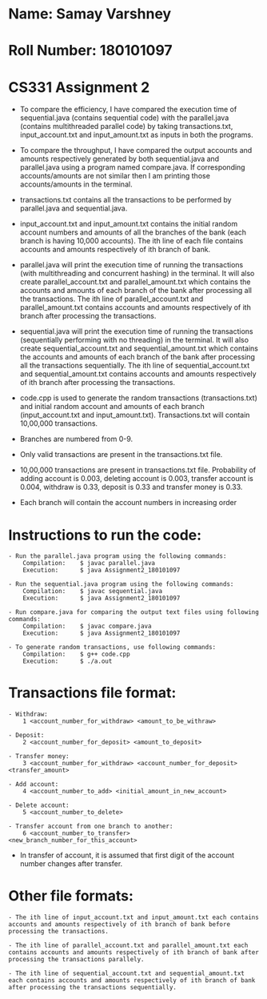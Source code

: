 # Name: Samay Varshney
# Roll Number: 180101097
# CS331 Assignment 2

- To compare the efficiency, I have compared the execution time of sequential.java (contains sequential code) with the parallel.java (contains multithreaded parallel code) by taking transactions.txt, input_account.txt and input_amount.txt as inputs in both the programs.

- To compare the throughput, I have compared the output accounts and amounts respectively generated by both sequential.java and parallel.java using a program named compare.java. If corresponding accounts/amounts are not similar then I am printing those accounts/amounts in the terminal. 

- transactions.txt contains all the transactions to be performed by parallel.java and sequential.java.

- input_account.txt and input_amount.txt contains the initial random account numbers and amounts of all the branches of the bank (each branch is having 10,000 accounts). The ith line of each file contains accounts and amounts respectively of ith branch of bank.

- parallel.java will print the execution time of running the transactions (with multithreading and concurrent hashing) in the terminal. It will also create parallel_account.txt and parallel_amount.txt which contains the accounts and amounts of each branch of the bank after processing all the transactions. The ith line of parallel_account.txt and parallel_amount.txt contains accounts and amounts respectively of ith branch after processing the transactions.

- sequential.java will print the execution time of running the transactions (sequentially performing with no threading) in the terminal. It will also create sequential_account.txt and sequential_amount.txt which contains the accounts and amounts of each branch of the bank after processing all the transactions sequentially. The ith line of sequential_account.txt and sequential_amount.txt contains accounts and amounts respectively of ith branch after processing the transactions.

- code.cpp is used to generate the random transactions (transactions.txt) and initial random account and amounts of each branch (input_account.txt and input_amount.txt). Transactions.txt will contain 10,00,000 transactions.

- Branches are numbered from 0-9.
- Only valid transactions are present in the transactions.txt file.
- 10,00,000 transactions are present in transactions.txt file. Probability of adding account is 0.003, deleting account is 0.003, transfer account is 0.004, withdraw is 0.33, deposit is 0.33 and transfer money is 0.33.
- Each branch will contain the account numbers in increasing order

# Instructions to run the code:

	- Run the parallel.java program using the following commands:
		Compilation: 	$ javac parallel.java  
		Execution: 		$ java Assignment2_180101097

	- Run the sequential.java program using the following commands:
		Compilation: 	$ javac sequential.java  
		Execution: 		$ java Assignment2_180101097

	- Run compare.java for comparing the output text files using following commands:
		Compilation: 	$ javac compare.java  
		Execution: 		$ java Assignment2_180101097	

	- To generate random transactions, use following commands:
		Compilation:	$ g++ code.cpp
		Execution:		$ ./a.out

# Transactions file format:

	- Withdraw:
		1 <account_number_for_withdraw> <amount_to_be_withraw>
	
	- Deposit:
		2 <account_number_for_deposit> <amount_to_deposit> 

	- Transfer money:
		3 <account_number_for_withdraw> <account_number_for_deposit> <transfer_amount>

	- Add account:
		4 <account_number_to_add> <initial_amount_in_new_account>

	- Delete account:
		5 <account_number_to_delete>

	- Transfer account from one branch to another:
		6 <account_number_to_transfer> <new_branch_number_for_this_account>

- In transfer of account, it is assumed that first digit of the account number changes after transfer.

# Other file formats:

	- The ith line of input_account.txt and input_amount.txt each contains accounts and amounts respectively of ith branch of bank before processing the transactions.

	- The ith line of parallel_account.txt and parallel_amount.txt each contains accounts and amounts respectively of ith branch of bank after processing the transactions parallely.
	
	- The ith line of sequential_account.txt and sequential_amount.txt each contains accounts and amounts respectively of ith branch of bank after processing the transactions sequentially.